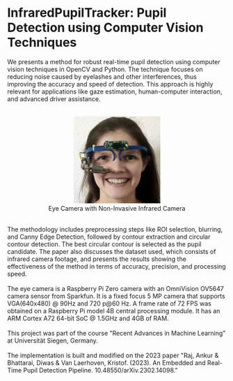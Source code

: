 # InfraredPupilTracker: Pupil Detection using Computer Vision Techniques

We presents a method for robust real-time pupil detection using computer vision techniques in OpenCV and Python. The technique focuses on reducing noise caused by eyelashes and other interferences, thus improving the accuracy and speed of detection. This approach is highly relevant for applications like gaze estimation, human-computer interaction, and advanced driver assistance. 

<br>
<div align="center">
<img src="image/eye-glasses.png" width="200" height="200">
</div>
<div align="center">
Eye Camera with Non-Invasive Infrared Camera
</div>  
<br>  

The methodology includes preprocessing steps like ROI selection, blurring, and Canny Edge Detection, followed by contour extraction and circular contour detection. The best circular contour is selected as the pupil candidate. The paper also discusses the dataset used, which consists of infrared camera footage, and presents the results showing the effectiveness of the method in terms of accuracy, precision, and processing speed.
<br>  
The eye camera is a Raspberry Pi Zero camera with an OmniVision OV5647 camera sensor from Sparkfun. It is a fixed focus 5 MP camera that supports VGA(640x480) @ 90Hz and 720 p@60 Hz. A frame rate of 72 FPS was obtained on a Raspberry Pi model 4B central processing module. It has an ARM Cortex A72 64-bit SoC @ 1.5GHz and 4GB of RAM.
<br>  
This project was part of the course "Recent Advances in Machine Learning" at Universität Siegen, Germany.
<br>  
The implementation is built and modified on the 2023 paper "Raj, Ankur & Bhattarai, Diwas & Van Laerhoven, Kristof. (2023). An Embedded and Real-Time Pupil Detection Pipeline. 10.48550/arXiv.2302.14098."
<div>


